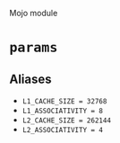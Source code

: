 Mojo module

# `params`

## Aliases

- `L1_CACHE_SIZE = 32768`
- `L1_ASSOCIATIVITY = 8`
- `L2_CACHE_SIZE = 262144`
- `L2_ASSOCIATIVITY = 4`

